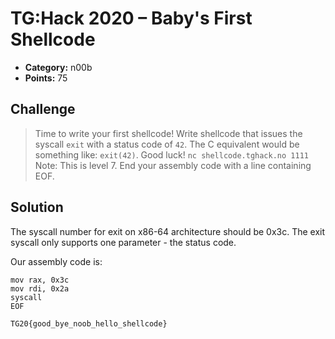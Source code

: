 # TG:Hack 2020 – Baby's First Shellcode

* **Category:** n00b
* **Points:** 75

## Challenge

> Time to write your first shellcode! Write shellcode that issues the syscall `exit` with a status code of `42`. The C equivalent would be something like: `exit(42)`.
> Good luck!
> `nc shellcode.tghack.no 1111`
> Note: This is level 7. End your assembly code with a line containing EOF.

## Solution

The syscall number for exit on x86-64 architecture should be 0x3c. The exit syscall only supports one parameter - the status code.

Our assembly code is:
```
mov rax, 0x3c
mov rdi, 0x2a
syscall
EOF
```

```
TG20{good_bye_noob_hello_shellcode}
```